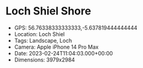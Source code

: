 # Loch Shiel Shore

- GPS: 56.76338333333333,-5.637819444444444
- Location: Loch Shiel
- Tags: Landscape, Loch
- Camera: Apple iPhone 14 Pro Max
- Date: 2023-02-24T11:04:03.000+00:00
- Dimensions: 3979x2984
